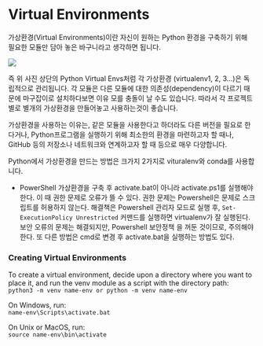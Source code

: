 Virtual Environments
=====================

가상환경(Virtual Environments)이란 자신이 원하는 Python 환경을 구축하기 위해 필요한 모듈만 담아 놓은 바구니라고 생각하면 됩니다.   

<img src="https://user-images.githubusercontent.com/26195706/92327317-b540c100-f093-11ea-90f0-6854c99b9e66.png"></img> 

즉 위 사진 상단의 Python Virtual Envs처럼 각 가상환경 (virtualenv1, 2, 3...)은 독립적으로 관리됩니다. 각 모듈은 다른 모듈에 대한
의존성(dependency)이 다르기 때문에 마구잡이로 설치하다보면 이유 모를 충돌이 날 수도 있습니다. 따라서 각 프로젝트 별로 별개의 가상환경을
만들어놓고 사용하는것이 좋습니다.

가상환경을 사용하는 이유는, 같은 모듈을 사용한다고 하더라도 다른 버전을 필요로 한다거나, Python프로그램을 실행하기 위해 최소한의 환경을
마련하고자 할 때나, GitHub 등의 저장소나 네트워크와 연계하고자 할 때 등으로 매우 다양합니다.

Python에서 가상환경을 만드는 방법은 크가지 2가지로 vituralenv와 conda를 사용합니다.

* PowerShell
가상환경을 구축 후 activate.bat이 아니라 activate.ps1를 실행해야 한다.
이 때 권한 문제로 오류가 뜰 수 있다. 권한 문제는 Powershell은 문제로 스크립트를 허용하지 않는다. 해결책은 Powershell 관리자 모드로 실행 후, 
```Set-ExecutionPolicy Unrestricted``` 커맨드를 실행하면 virtualenv가 잘 실행된다. 보안 오류의 문제는 해결되지만, Powershell 보안정책
을 꺼둔 것이므로, 주의해야한다.
또 다른 방법은 cmd로 변경 후 activate.bat을 실행하는 방법도 있다.

### Creating Virtual Environments
To create a virtual environment, decide upon a directory where you want to place it, and run the venv module as a script with the directory path:  
```python3 -m venv name-env or python -m venv name-env```

On Windows, run:  
```name-env\Scripts\activate.bat```  
  
On Unix or MacOS, run:  
```source name-env\bin\activate```  
